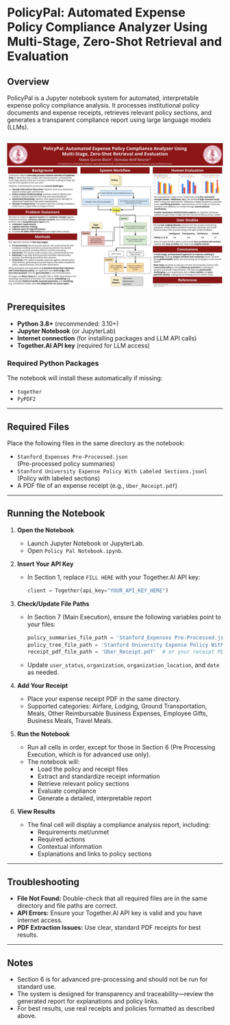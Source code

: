 # PolicyPal: Automated Expense Policy Compliance Analyzer Using Multi-Stage, Zero-Shot Retrieval and Evaluation

## Overview
PolicyPal is a Jupyter notebook system for automated, interpretable expense policy compliance analysis. It processes institutional policy documents and expense receipts, retrieves relevant policy sections, and generates a transparent compliance report using large language models (LLMs).

![PolicyPal Poster](Policy%20Pal%20Poster.jpg)
---

## Prerequisites
- **Python 3.8+** (recommended: 3.10+)
- **Jupyter Notebook** (or JupyterLab)
- **Internet connection** (for installing packages and LLM API calls)
- **Together.AI API key** (required for LLM access)

### Required Python Packages
The notebook will install these automatically if missing:
- `together`
- `PyPDF2`

---

## Required Files
Place the following files in the same directory as the notebook:
- `Stanford_Expenses Pre-Processed.json`  
  (Pre-processed policy summaries)
- `Stanford University Expense Policy With Labeled Sections.jsonl`  
  (Policy with labeled sections)
- A PDF file of an expense receipt (e.g., `Uber_Receipt.pdf`)

---

## Running the Notebook

1. **Open the Notebook**
   - Launch Jupyter Notebook or JupyterLab.
   - Open `Policy Pal Notebook.ipynb`.

2. **Insert Your API Key**
   - In Section 1, replace `FILL HERE` with your Together.AI API key:
     ```python
     client = Together(api_key="YOUR_API_KEY_HERE")
     ```

3. **Check/Update File Paths**
   - In Section 7 (Main Execution), ensure the following variables point to your files:
     ```python
     policy_summaries_file_path = 'Stanford_Expenses Pre-Processed.json'
     policy_tree_file_path = 'Stanford University Expense Policy With Labeled Sections.jsonl'
     receipt_pdf_file_path = 'Uber_Receipt.pdf'  # or your receipt PDF filename
     ```
   - Update `user_status`, `organization`, `organization_location`, and `date` as needed.

4. **Add Your Receipt**
   - Place your expense receipt PDF in the same directory.
   - Supported categories: Airfare, Lodging, Ground Transportation, Meals, Other Reimbursable Business Expenses, Employee Gifts, Business Meals, Travel Meals.

5. **Run the Notebook**
   - Run all cells in order, except for those in Section 6 (Pre Processing Execution, which is for advanced use only).
   - The notebook will:
     - Load the policy and receipt files
     - Extract and standardize receipt information
     - Retrieve relevant policy sections
     - Evaluate compliance
     - Generate a detailed, interpretable report

6. **View Results**
   - The final cell will display a compliance analysis report, including:
     - Requirements met/unmet
     - Required actions
     - Contextual information
     - Explanations and links to policy sections

---

## Troubleshooting
- **File Not Found:** Double-check that all required files are in the same directory and file paths are correct.
- **API Errors:** Ensure your Together.AI API key is valid and you have internet access.
- **PDF Extraction Issues:** Use clear, standard PDF receipts for best results.

---

## Notes
- Section 6 is for advanced pre-processing and should not be run for standard use.
- The system is designed for transparency and traceability—review the generated report for explanations and policy links.
- For best results, use real receipts and policies formatted as described above.
